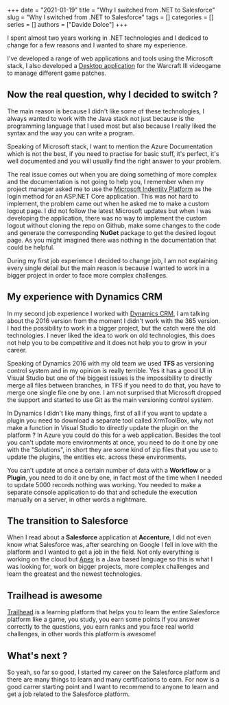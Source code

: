 +++ 
date = "2021-01-19"
title = "Why I switched from .NET to Salesforce"
slug = "Why I switched from .NET to Salesforce"
tags = []
categories = []
series = []
authors = ["Davide Dolce"]
+++

I spent almost two years working in .NET technologies and I dediced to change for a few reasons and I wanted to share my experience.

I've developed a range of web applications and tools using the Microsoft stack, I also developed a [Desktop application](https://github.com/Cramenorn/W3SuperAdmin) for the Warcraft III videogame to manage different game patches.

## Now the real question, why I decided to switch ?

The main reason is because I didn't like some of these technologies, I always wanted to work with the Java stack not just because is the programming language that I used most but also because I really liked the syntax and the way you can write a program.

Speaking of Microsoft stack, I want to mention the Azure Documentation which is not the best, if you need to practise for basic stuff, it's perfect, it's well documented and you will usually find the right answer to your problem.

The real issue comes out when you are doing something of more complex and the documentation is not going to help you, I remember when my project manager asked me to use the [Microsoft Indentity Platform](https://docs.microsoft.com/en-us/azure/active-directory/develop/) as the login method for an ASP.NET Core application. This was not hard to implement, the problem came out when he asked me to make a custom logout page. I did not follow the latest Microsoft updates but when I was developing the application, there was no way to implement the custom logout without cloning the repo on Github, make some changes to the code and generate the corresponding **NuGet** package to get the desired logout page. As you might imagined there was nothing in the documentation that could be helpful.

During my first job experience I decided to change job, I am not explaining every single detail but the main reason is because I wanted to work in a bigger project in order to face more complex challenges.

## My experience with Dynamics CRM

In my second job experience I worked with [Dynamics CRM](https://dynamics.microsoft.com/en-us/crm/what-is-crm/), I am talking about the 2016 version from the moment I didn't work with the 365 version. I had the possibility to work in a bigger project, but the catch were the old technologies. I never liked the idea to work on old technologies, this does not help you to be competitive and it does not help you to grow in your career.

Speaking of Dynamics 2016 with my old team we used **TFS** as versioning control system and in my opinion is really terrible. Yes it has a good UI in Visual Studio but one of the biggest issues is the impossibility to directly merge all files between branches, in TFS if you need to do that, you have to merge one single file one by one. I am not surprised that Microsoft dropped the support and started to use Git as the main versioning control system. 

In Dynamics I didn't like many things, first of all if you want to update a plugin you need to download a separate tool called XrmToolBox, why not make a function in Visual Studio to directly update the plugin on the platform ? In Azure you could do this for a web application. Besides the tool you can't update more environments at once, you need to do it one by one with the "Solutions", in short they are some kind of zip files that you use to update the plugins, the entities etc. across these environments.

You can't update at once a certain number of data with a **Workflow** or a **Plugin**, you need to do it one by one, in fact most of the time when I needed to update 5000 records nothing was working. You needed to make a separate console application to do that and schedule the execution manually on a server, in other words a nightmare.

## The transition to Salesforce

When I read about a **Salesforce** application at **Accenture**, I did not even know what Salesforce was, after searching on Google I fell in love with the platform and I wanted to get a job in the field. Not only everything is working on the cloud but [Apex](https://developer.salesforce.com/docs/atlas.en-us.apexcode.meta/apexcode/apex_intro_what_is_apex.htm) is a Java based language so this is what I was looking for, work on bigger projects, more complex challenges and learn the greatest and the newest technologies.

## Trailhead is awesome

[Trailhead](https://trailhead.salesforce.com/en/home) is a learning platform that helps you to learn the entire Salesforce platform like a game, you study, you earn some points if you answer correctly to the questions, you earn ranks and you face real world challenges, in other words this platform is awesome!

## What's next ?

So yeah, so far so good, I started my career on the Salesforce platform and there are many things to learn and many certifications to earn. For now is a good carrer starting point and I want to recommend to anyone to learn and get a job related to the Salesforce platform.